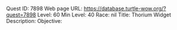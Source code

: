 Quest ID: 7898
Web page URL: https://database.turtle-wow.org/?quest=7898
Level: 60
Min Level: 40
Race: nil
Title: Thorium Widget
Description: 
Objective: 
